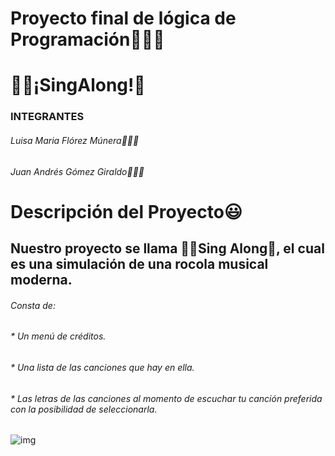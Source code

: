 # Proyecto final de lógica de Programación🧑🏻‍🎓
# 🧑‍🎤¡SingAlong!🎼
### INTEGRANTES
###### Luisa Maria Flórez Múnera👩🏻‍💻
###### Juan Andrés Gómez Giraldo🧑🏻‍💻

# Descripción del Proyecto😃 
## Nuestro proyecto se llama 🧑‍🎤Sing Along🎼, el cual es una simulación de una rocola musical moderna.
###### Consta de: 
###### * Un menú de créditos.
###### * Una lista de las canciones que hay en ella. 
###### * Las letras de las canciones al momento de escuchar tu canción preferida con la posibilidad de seleccionarla. 

![img](https://i.imgur.com/eqkxG5q.png)
